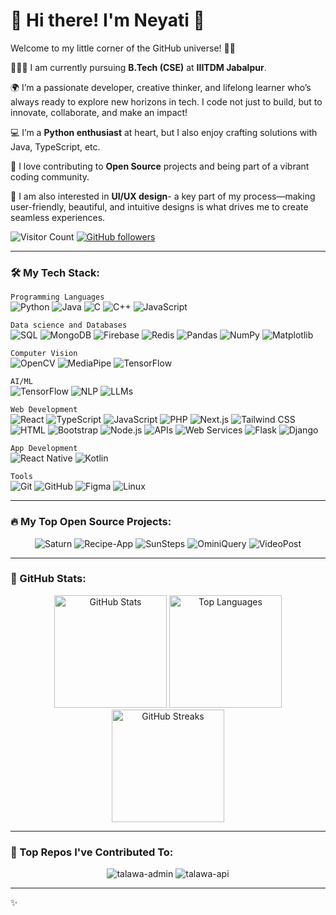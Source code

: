 # 👋 Hi there! I'm **Neyati** 💫
Welcome to my little corner of the GitHub universe! 🚀✨ 

👩🏻‍💻 I am currently pursuing **B.Tech (CSE)** at **IIITDM Jabalpur**.

🌍️ I’m a passionate developer, creative thinker, and lifelong learner who’s always ready to explore new horizons in tech. I code not just to build, but to innovate, collaborate, and make an impact!

💻 I’m a **Python enthusiast** at heart, but I also enjoy crafting solutions with Java, TypeScript, etc.

🤝 I love contributing to **Open Source** projects and being part of a vibrant coding community.

🎨 I am also interested in **UI/UX design**- a key part of my process—making user-friendly, beautiful, and intuitive designs is what drives me to create seamless experiences.




![Visitor Count](https://komarev.com/ghpvc/?username=Doraemon012&label=Profile%20views&color=0e75b6&style=flat) 
[![GitHub followers](https://img.shields.io/github/followers/Doraemon012?label=Follow&style=social)](https://github.com/Doraemon012)


---


### 🛠️ My Tech Stack:

`Programming Languages`<br/>
![Python](https://img.shields.io/badge/-Python-3776AB?style=flat-square&logo=python&logoColor=white)
![Java](https://img.shields.io/badge/-Java-007396?style=flat-square&logo=java&logoColor=white)
![C](https://img.shields.io/badge/-C-A8B9CC?style=flat-square&logo=c&logoColor=white)
![C++](https://img.shields.io/badge/-C++-00599C?style=flat-square&logo=c%2B%2B&logoColor=white)
![JavaScript](https://img.shields.io/badge/-JavaScript-F7DF1E?style=flat-square&logo=javascript&logoColor=black)

`Data science and Databases`<br/>
![SQL](https://img.shields.io/badge/-SQL-4479A1?style=flat-square&logo=postgresql&logoColor=white)
![MongoDB](https://img.shields.io/badge/-MongoDB-47A248?style=flat-square&logo=mongodb&logoColor=white)
![Firebase](https://img.shields.io/badge/-Firebase-FFCA28?style=flat-square&logo=firebase&logoColor=black)
![Redis](https://img.shields.io/badge/-Redis-DC382D?style=flat-square&logo=redis&logoColor=white)
![Pandas](https://img.shields.io/badge/-Pandas-150458?style=flat-square&logo=pandas&logoColor=white)
![NumPy](https://img.shields.io/badge/-NumPy-013243?style=flat-square&logo=numpy&logoColor=white)
![Matplotlib](https://img.shields.io/badge/-Matplotlib-00599C?style=flat-square&logo=matplotlib&logoColor=white)

`Computer Vision`<br/>
![OpenCV](https://img.shields.io/badge/-OpenCV-5C3EE8?style=flat-square&logo=opencv&logoColor=white)
![MediaPipe](https://img.shields.io/badge/-MediaPipe-FF9800?style=flat-square&logo=google&logoColor=white)
![TensorFlow](https://img.shields.io/badge/-TensorFlow-FF6F00?style=flat-square&logo=tensorflow&logoColor=white)

`AI/ML`<br/>
![TensorFlow](https://img.shields.io/badge/-TensorFlow-FF6F00?style=flat-square&logo=tensorflow&logoColor=white)
![NLP](https://img.shields.io/badge/-NLP-3E4C59?style=flat-square)
![LLMs](https://img.shields.io/badge/-LLMs-9B51E0?style=flat-square)

`Web Development`<br/>
![React](https://img.shields.io/badge/-React-61DAFB?style=flat-square&logo=react&logoColor=white)
![TypeScript](https://img.shields.io/badge/-TypeScript-007ACC?style=flat-square&logo=typescript&logoColor=white)
![JavaScript](https://img.shields.io/badge/-JavaScript-F7DF1E?style=flat-square&logo=javascript&logoColor=black)
![PHP](https://img.shields.io/badge/-PHP-777BB4?style=flat-square&logo=php&logoColor=white)
![Next.js](https://img.shields.io/badge/-Next.js-000000?style=flat-square&logo=next.js&logoColor=white)
![Tailwind CSS](https://img.shields.io/badge/-Tailwind%20CSS-06B6D4?style=flat-square&logo=tailwind-css&logoColor=white)
![HTML](https://img.shields.io/badge/-HTML5-E34F26?style=flat-square&logo=html5&logoColor=white)
![Bootstrap](https://img.shields.io/badge/-Bootstrap-7952B3?style=flat-square&logo=bootstrap&logoColor=white)
![Node.js](https://img.shields.io/badge/-Node.js-339933?style=flat-square&logo=node.js&logoColor=white)
![APIs](https://img.shields.io/badge/-APIs-4C4C4C?style=flat-square)
![Web Services](https://img.shields.io/badge/-Web%20Services-228B22?style=flat-square)
![Flask](https://img.shields.io/badge/-Flask-000000?style=flat-square&logo=flask&logoColor=white)
![Django](https://img.shields.io/badge/-Django-092E20?style=flat-square&logo=django&logoColor=white)

`App Development`<br/>
![React Native](https://img.shields.io/badge/-React%20Native-61DAFB?style=flat-square&logo=react)
![Kotlin](https://img.shields.io/badge/-Kotlin-0095D5?style=flat-square&logo=kotlin&logoColor=white)

`Tools`<br/>
![Git](https://img.shields.io/badge/-Git-F05032?style=flat-square&logo=git&logoColor=white)
![GitHub](https://img.shields.io/badge/-GitHub-181717?style=flat-square&logo=github&logoColor=white)
![Figma](https://img.shields.io/badge/-Figma-F24E1E?style=flat-square&logo=figma&logoColor=white)
![Linux](https://img.shields.io/badge/-Linux-FCC624?style=flat-square&logo=linux&logoColor=black)


--- 

### 🔥 My Top Open Source Projects:

<div align="center" >
  <img src="https://github-readme-stats.vercel.app/api/pin/?username=Doraemon012&repo=Saturn&theme=dark" alt="Saturn"/>
  <img src="https://github-readme-stats.vercel.app/api/pin/?username=Doraemon012&repo=Recipe-App&theme=dark" alt="Recipe-App"/>
  <img src="https://github-readme-stats.vercel.app/api/pin/?username=Doraemon012&repo=SunSteps&theme=dark" alt="SunSteps"/>
  <img src="https://github-readme-stats.vercel.app/api/pin/?username=Doraemon012&repo=OminiQuery&theme=dark" alt="OminiQuery"/>
  <img src="https://github-readme-stats.vercel.app/api/pin/?username=Doraemon012&repo=VideoPost&theme=dark" alt="VideoPost"/>
</div>


---


### 🌟 GitHub Stats:
<div align="center">
  <img src="https://github-readme-stats.vercel.app/api?username=Doraemon012&show_icons=true&theme=dark" alt="GitHub Stats" height="180px"/>
     <img src="https://github-readme-stats.vercel.app/api/top-langs/?username=Doraemon012&layout=compact&theme=dark" alt="Top Languages" height="180px"/>

  <img src="https://github-readme-streak-stats.herokuapp.com/?user=Doraemon012&theme=dark" alt="GitHub Streaks" height="180px"/>

</div>

<!-- <div align="center">
   <!-- <a href="https://github.com/ashutosh00710/github-readme-activity-graph"><img alt="Doraemon012's Activity Graph" src="https://github-readme-activity-graph.vercel.app/graph/?username=Doraemon012&bg_color=2A3C60&color=4D8B8D&line=F85D7F&point=FFFFFF&hide_border=true" /></a>

   -->


---


### 🤝 Top Repos I've Contributed To:

<div align="center">
  <img src="https://github-readme-stats.vercel.app/api/pin/?username=PalisadoesFoundation&repo=talawa-admin&theme=dark" alt="talawa-admin"/>
  <img src="https://github-readme-stats.vercel.app/api/pin/?username=PalisadoesFoundation&repo=talawa-api&theme=dark" alt="talawa-api"/>
</div>


---

✨
